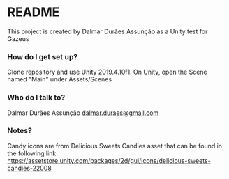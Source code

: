 # README #

This project is created by Dalmar Durães Assunção as a Unity test for Gazeus

### How do I get set up? ###

Clone repository and use Unity 2019.4.10f1.
On Unity, open the Scene named "Main" under Assets/Scenes

### Who do I talk to? ###

Dalmar Durães Assunção
dalmar.duraes@gmail.com

### Notes? ###

Candy icons are from Delicious Sweets Candies asset that can be found in the following link
https://assetstore.unity.com/packages/2d/gui/icons/delicious-sweets-candies-22008
